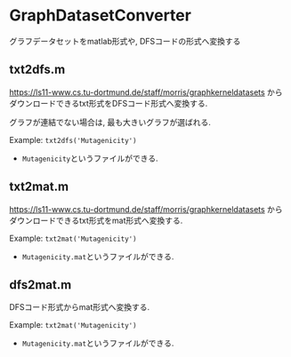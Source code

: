 # GraphDatasetConverter
グラフデータセットをmatlab形式や, DFSコードの形式へ変換する

## txt2dfs.m
https://ls11-www.cs.tu-dortmund.de/staff/morris/graphkerneldatasets からダウンロードできるtxt形式をDFSコード形式へ変換する. 

グラフが連結でない場合は, 最も大きいグラフが選ばれる.

Example: `txt2dfs('Mutagenicity')`
- `Mutagenicity`というファイルができる. 

## txt2mat.m
https://ls11-www.cs.tu-dortmund.de/staff/morris/graphkerneldatasets からダウンロードできるtxt形式をmat形式へ変換する. 

Example: `txt2mat('Mutagenicity')`
- `Mutagenicity.mat`というファイルができる. 

## dfs2mat.m
DFSコード形式からmat形式へ変換する. 

Example: `txt2mat('Mutagenicity')`
- `Mutagenicity.mat`というファイルができる. 
